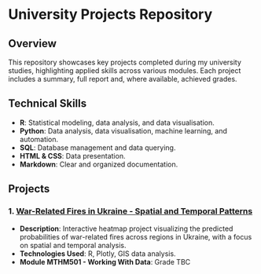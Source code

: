 # University Projects Repository

## Overview

This repository showcases key projects completed during my university studies, highlighting applied skills across various modules. Each project includes a summary, full report and, where available, achieved grades.

## Technical Skills

- **R**: Statistical modeling, data analysis, and data visualisation.
- **Python**: Data analysis, data visualisation, machine learning, and automation.
- **SQL**: Database management and data querying.
- **HTML & CSS**: Data presentation.
- **Markdown**: Clear and organized documentation.

## Projects

### 1. [War-Related Fires in Ukraine - Spatial and Temporal Patterns](https://github.com/KetchupJL/university-projects/tree/main/Ukraine%20War-Fire%20Project)
   - **Description**: Interactive heatmap project visualizing the predicted probabilities of war-related fires across regions in Ukraine, with a focus on spatial and temporal analysis.
   - **Technologies Used**: R, Plotly, GIS data analysis.
   - **Module MTHM501 - Working With Data**: Grade TBC
